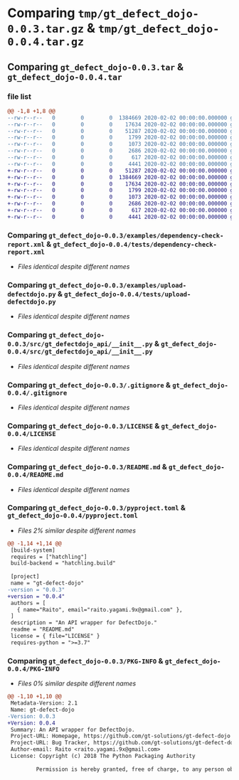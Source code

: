 # Comparing `tmp/gt_defect_dojo-0.0.3.tar.gz` & `tmp/gt_defect_dojo-0.0.4.tar.gz`

## Comparing `gt_defect_dojo-0.0.3.tar` & `gt_defect_dojo-0.0.4.tar`

### file list

```diff
@@ -1,8 +1,8 @@
--rw-r--r--   0        0        0  1384669 2020-02-02 00:00:00.000000 gt_defect_dojo-0.0.3/examples/dependency-check-report.xml
--rw-r--r--   0        0        0    17634 2020-02-02 00:00:00.000000 gt_defect_dojo-0.0.3/examples/upload-defectdojo.py
--rw-r--r--   0        0        0    51287 2020-02-02 00:00:00.000000 gt_defect_dojo-0.0.3/src/gt_defectdojo_api/__init__.py
--rw-r--r--   0        0        0     1799 2020-02-02 00:00:00.000000 gt_defect_dojo-0.0.3/.gitignore
--rw-r--r--   0        0        0     1073 2020-02-02 00:00:00.000000 gt_defect_dojo-0.0.3/LICENSE
--rw-r--r--   0        0        0     2686 2020-02-02 00:00:00.000000 gt_defect_dojo-0.0.3/README.md
--rw-r--r--   0        0        0      617 2020-02-02 00:00:00.000000 gt_defect_dojo-0.0.3/pyproject.toml
--rw-r--r--   0        0        0     4441 2020-02-02 00:00:00.000000 gt_defect_dojo-0.0.3/PKG-INFO
+-rw-r--r--   0        0        0    51287 2020-02-02 00:00:00.000000 gt_defect_dojo-0.0.4/src/gt_defectdojo_api/__init__.py
+-rw-r--r--   0        0        0  1384669 2020-02-02 00:00:00.000000 gt_defect_dojo-0.0.4/tests/dependency-check-report.xml
+-rw-r--r--   0        0        0    17634 2020-02-02 00:00:00.000000 gt_defect_dojo-0.0.4/tests/upload-defectdojo.py
+-rw-r--r--   0        0        0     1799 2020-02-02 00:00:00.000000 gt_defect_dojo-0.0.4/.gitignore
+-rw-r--r--   0        0        0     1073 2020-02-02 00:00:00.000000 gt_defect_dojo-0.0.4/LICENSE
+-rw-r--r--   0        0        0     2686 2020-02-02 00:00:00.000000 gt_defect_dojo-0.0.4/README.md
+-rw-r--r--   0        0        0      617 2020-02-02 00:00:00.000000 gt_defect_dojo-0.0.4/pyproject.toml
+-rw-r--r--   0        0        0     4441 2020-02-02 00:00:00.000000 gt_defect_dojo-0.0.4/PKG-INFO
```

### Comparing `gt_defect_dojo-0.0.3/examples/dependency-check-report.xml` & `gt_defect_dojo-0.0.4/tests/dependency-check-report.xml`

 * *Files identical despite different names*

### Comparing `gt_defect_dojo-0.0.3/examples/upload-defectdojo.py` & `gt_defect_dojo-0.0.4/tests/upload-defectdojo.py`

 * *Files identical despite different names*

### Comparing `gt_defect_dojo-0.0.3/src/gt_defectdojo_api/__init__.py` & `gt_defect_dojo-0.0.4/src/gt_defectdojo_api/__init__.py`

 * *Files identical despite different names*

### Comparing `gt_defect_dojo-0.0.3/.gitignore` & `gt_defect_dojo-0.0.4/.gitignore`

 * *Files identical despite different names*

### Comparing `gt_defect_dojo-0.0.3/LICENSE` & `gt_defect_dojo-0.0.4/LICENSE`

 * *Files identical despite different names*

### Comparing `gt_defect_dojo-0.0.3/README.md` & `gt_defect_dojo-0.0.4/README.md`

 * *Files identical despite different names*

### Comparing `gt_defect_dojo-0.0.3/pyproject.toml` & `gt_defect_dojo-0.0.4/pyproject.toml`

 * *Files 2% similar despite different names*

```diff
@@ -1,14 +1,14 @@
 [build-system]
 requires = ["hatchling"]
 build-backend = "hatchling.build"
 
 [project]
 name = "gt-defect-dojo"
-version = "0.0.3"
+version = "0.0.4"
 authors = [
   { name="Raito", email="raito.yagami.9x@gmail.com" },
 ]
 description = "An API wrapper for DefectDojo."
 readme = "README.md"
 license = { file="LICENSE" }
 requires-python = ">=3.7"
```

### Comparing `gt_defect_dojo-0.0.3/PKG-INFO` & `gt_defect_dojo-0.0.4/PKG-INFO`

 * *Files 0% similar despite different names*

```diff
@@ -1,10 +1,10 @@
 Metadata-Version: 2.1
 Name: gt-defect-dojo
-Version: 0.0.3
+Version: 0.0.4
 Summary: An API wrapper for DefectDojo.
 Project-URL: Homepage, https://github.com/gt-solutions/gt-defect-dojo
 Project-URL: Bug Tracker, https://github.com/gt-solutions/gt-defect-dojo/issues
 Author-email: Raito <raito.yagami.9x@gmail.com>
 License: Copyright (c) 2018 The Python Packaging Authority
         
         Permission is hereby granted, free of charge, to any person obtaining a copy
```

